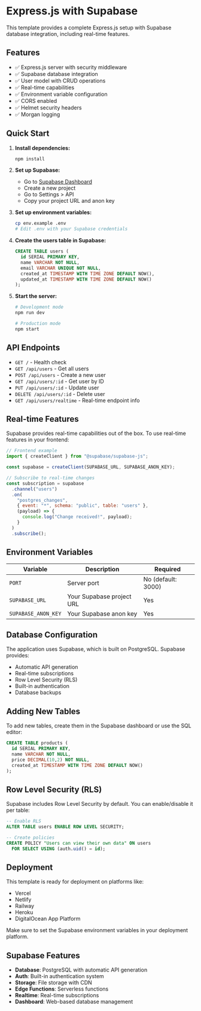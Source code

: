 # Express.js with Supabase

This template provides a complete Express.js setup with Supabase database integration, including real-time features.

## Features

- ✅ Express.js server with security middleware
- ✅ Supabase database integration
- ✅ User model with CRUD operations
- ✅ Real-time capabilities
- ✅ Environment variable configuration
- ✅ CORS enabled
- ✅ Helmet security headers
- ✅ Morgan logging

## Quick Start

1. **Install dependencies:**

   ```bash
   npm install
   ```

2. **Set up Supabase:**

   - Go to [Supabase Dashboard](https://supabase.com/dashboard)
   - Create a new project
   - Go to Settings > API
   - Copy your project URL and anon key

3. **Set up environment variables:**

   ```bash
   cp env.example .env
   # Edit .env with your Supabase credentials
   ```

4. **Create the users table in Supabase:**

   ```sql
   CREATE TABLE users (
     id SERIAL PRIMARY KEY,
     name VARCHAR NOT NULL,
     email VARCHAR UNIQUE NOT NULL,
     created_at TIMESTAMP WITH TIME ZONE DEFAULT NOW(),
     updated_at TIMESTAMP WITH TIME ZONE DEFAULT NOW()
   );
   ```

5. **Start the server:**

   ```bash
   # Development mode
   npm run dev

   # Production mode
   npm start
   ```

## API Endpoints

- `GET /` - Health check
- `GET /api/users` - Get all users
- `POST /api/users` - Create a new user
- `GET /api/users/:id` - Get user by ID
- `PUT /api/users/:id` - Update user
- `DELETE /api/users/:id` - Delete user
- `GET /api/users/realtime` - Real-time endpoint info

## Real-time Features

Supabase provides real-time capabilities out of the box. To use real-time features in your frontend:

```javascript
// Frontend example
import { createClient } from "@supabase/supabase-js";

const supabase = createClient(SUPABASE_URL, SUPABASE_ANON_KEY);

// Subscribe to real-time changes
const subscription = supabase
  .channel("users")
  .on(
    "postgres_changes",
    { event: "*", schema: "public", table: "users" },
    (payload) => {
      console.log("Change received!", payload);
    }
  )
  .subscribe();
```

## Environment Variables

| Variable            | Description               | Required           |
| ------------------- | ------------------------- | ------------------ |
| `PORT`              | Server port               | No (default: 3000) |
| `SUPABASE_URL`      | Your Supabase project URL | Yes                |
| `SUPABASE_ANON_KEY` | Your Supabase anon key    | Yes                |

## Database Configuration

The application uses Supabase, which is built on PostgreSQL. Supabase provides:

- Automatic API generation
- Real-time subscriptions
- Row Level Security (RLS)
- Built-in authentication
- Database backups

## Adding New Tables

To add new tables, create them in the Supabase dashboard or use the SQL editor:

```sql
CREATE TABLE products (
  id SERIAL PRIMARY KEY,
  name VARCHAR NOT NULL,
  price DECIMAL(10,2) NOT NULL,
  created_at TIMESTAMP WITH TIME ZONE DEFAULT NOW()
);
```

## Row Level Security (RLS)

Supabase includes Row Level Security by default. You can enable/disable it per table:

```sql
-- Enable RLS
ALTER TABLE users ENABLE ROW LEVEL SECURITY;

-- Create policies
CREATE POLICY "Users can view their own data" ON users
  FOR SELECT USING (auth.uid() = id);
```

## Deployment

This template is ready for deployment on platforms like:

- Vercel
- Netlify
- Railway
- Heroku
- DigitalOcean App Platform

Make sure to set the Supabase environment variables in your deployment platform.

## Supabase Features

- **Database**: PostgreSQL with automatic API generation
- **Auth**: Built-in authentication system
- **Storage**: File storage with CDN
- **Edge Functions**: Serverless functions
- **Realtime**: Real-time subscriptions
- **Dashboard**: Web-based database management
